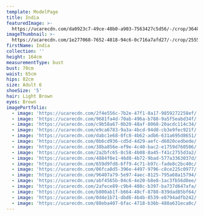 ```yaml
---
template: ModelPage
title: India
featuredImage: >-
  https://ucarecdn.com/da0923c7-49ce-40b0-a903-7563427c5d56/-/crop/3648x2345/0,0/-/preview/
imageThumbnail: >-
  https://ucarecdn.com/1e277068-7652-4818-94c6-0c716a7afd27/-/crop/2555x3450/1268,0/-/preview/
firstName: India
collection: ''
height: 164cm
measurementType: bust
bust: 70cm
waist: 65cm
hips: 82cm
size: Adult 6
shoeSize: '5'
hair: Light Brown
eyes: Brown
imagePortfolio:
  - image: 'https://ucarecdn.com/2f4e556c-7b2e-47f1-8a17-9859272258ef/'
  - image: 'https://ucarecdn.com/9681fa4d-70ab-496a-b788-9a5f5eabd34f/'
  - image: 'https://ucarecdn.com/c9b58a67-0b20-48af-8068-20acdc114c34/'
  - image: 'https://ucarecdn.com/e9ca6783-9a3a-4bcd-94d8-cb3e9fec921f/'
  - image: 'https://ucarecdn.com/dabc1e68-0fc8-4b62-adb6-631a695d8651/'
  - image: 'https://ucarecdn.com/0b6cd936-cd5d-4d29-aefc-d6020cedbede/'
  - image: 'https://ucarecdn.com/38ba856e-ef9e-4c40-bac2-e1759d760506/'
  - image: 'https://ucarecdn.com/2a2bfc65-8c58-4b08-8a45-f41c2755d3a2/'
  - image: 'https://ucarecdn.com/4884f0e1-46d8-4b72-9bad-577a3363037d/'
  - image: 'https://ucarecdn.com/659d9fd8-6ff9-4c71-b97c-fade8c2bc40c/'
  - image: 'https://ucarecdn.com/06fca8d5-396e-4497-9796-c8ce225c0977/'
  - image: 'https://ucarecdn.com/96407a79-5e97-4aec-8125-795a68a15794/'
  - image: 'https://ucarecdn.com/abf4565b-04c6-4e20-b8e8-1ac3fb56d8ee/'
  - image: 'https://ucarecdn.com/2afece89-c9b4-408c-b397-ba737d647afa/'
  - image: 'https://ucarecdn.com/b800ab1f-b664-48cf-8788-839dad85bf64/'
  - image: 'https://ucarecdn.com/0d4e1b71-dbd6-4b4b-8539-e8794adfb242/'
  - image: 'https://ucarecdn.com/88eba407-6fac-4718-b36b-488a631eca0c/'
---
```



